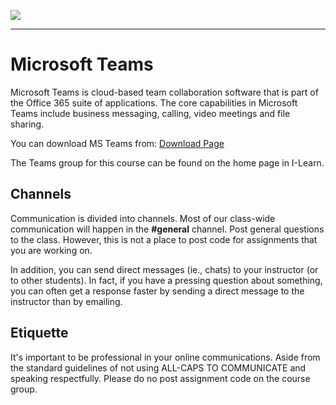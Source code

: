 ![](../site/banner.png)
***

# Microsoft Teams

Microsoft Teams is cloud-based team collaboration software that is part of the Office 365 suite of applications. The core capabilities in Microsoft Teams include business messaging, calling, video meetings and file sharing. 

You can download MS Teams from: [Download Page](https://teams.microsoft.com/downloads)

The Teams group for this course can be found on the home page in I-Learn.

## Channels

Communication is divided into channels. Most of our class-wide communication will happen in the **#general** channel.  Post general questions to the class.  However, this is not a place to post code for assignments that you are working on.

In addition, you can send direct messages (ie., chats) to your instructor (or to other students). In fact, if you have a pressing question about something, you can often get a response faster by sending a direct message to the instructor than by emailing.


## Etiquette

It's important to be professional in your online communications. Aside from the standard guidelines of not using ALL-CAPS TO COMMUNICATE and speaking respectfully.  Please do no post assignment code on the course group.